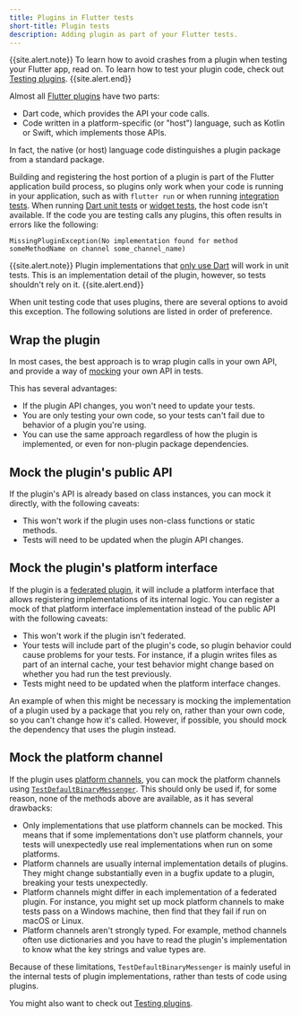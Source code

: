 ```yaml
---
title: Plugins in Flutter tests
short-title: Plugin tests
description: Adding plugin as part of your Flutter tests.
---
```


{{site.alert.note}}
  To learn how to avoid crashes from a plugin when
  testing your Flutter app, read on.
  To learn how to test your plugin code, check out
  [Testing plugins][].
{{site.alert.end}}

[Testing plugins]: /testing/testing-plugins

Almost all [Flutter plugins][] have two parts:

* Dart code, which provides the API your code calls.
* Code written in a platform-specific (or "host") language,
  such as Kotlin or Swift, which implements those APIs.

In fact, the native (or host) language code distinguishes
a plugin package from a standard package.

[Flutter plugins]: /packages-and-plugins/using-packages

Building and registering the host portion of a plugin
is part of the Flutter application build process,
so plugins only work when your code is running
in your application, such as with `flutter run`
or when running [integration tests][].
When running [Dart unit tests][] or
[widget tests][], the host code isn't available.
If the code you are testing calls any plugins,
this often results in errors like the following:

```console
MissingPluginException(No implementation found for method someMethodName on channel some_channel_name)
```

[Dart unit tests]: /cookbook/testing/unit/introduction
[integration tests]: /cookbook/testing/integration/introduction
[widget tests]: {{site.api}}/flutter/flutter_test/flutter_test-library.html

{{site.alert.note}}
  Plugin implementations that [only use Dart][]
  will work in unit tests. This is an implementation
  detail of the plugin, however,
  so tests shouldn't rely on it.
{{site.alert.end}}

[only use Dart]: /packages-and-plugins/developing-packages#dart-only-platform-implementations

When unit testing code that uses plugins,
there are several options to avoid this exception.
The following solutions are listed in order of preference.

## Wrap the plugin

In most cases, the best approach is to wrap plugin
calls in your own API,
and provide a way of [mocking][] your own API in tests.

This has several advantages:

* If the plugin API changes,
  you won't need to update your tests.
* You are only testing your own code,
  so your tests can't fail due to behavior of
  a plugin you're using.
* You can use the same approach regardless of
  how the plugin is implemented,
  or even for non-plugin package dependencies.

[mocking]: /cookbook/testing/unit/mocking

## Mock the plugin's public API

If the plugin's API is already based on class instances,
you can mock it directly, with the following caveats:

* This won't work if the plugin uses
  non-class functions or static methods.
* Tests will need to be updated when
  the plugin API changes.

## Mock the plugin's platform interface

If the plugin is a [federated plugin][],
it will include a platform interface that allows
registering implementations of its internal logic.
You can register a mock of that platform interface
implementation instead of the public API with the
following caveats:

* This won't work if the plugin isn't federated.
* Your tests will include part of the plugin's code,
  so plugin behavior could cause problems for your tests.
  For instance, if a plugin writes files as part of an
  internal cache, your test behavior might change
  based on whether you had run the test previously.
* Tests might need to be updated when the platform interface changes.

An example of when this might be necessary is
mocking the implementation of a plugin used by
a package that you rely on,
rather than your own code,
so you can't change how it's called.
However, if possible,
you should mock the dependency that uses the plugin instead.

[federated plugin]: /packages-and-plugins/developing-packages#federated-plugins

## Mock the platform channel

If the plugin uses [platform channels][],
you can mock the platform channels using
[`TestDefaultBinaryMessenger`][].
This should only be used if, for some reason,
none of the methods above are available,
as it has several drawbacks:

* Only implementations that use platform channels
  can be mocked. This means that if some implementations
  don't use platform channels,
  your tests will unexpectedly use
  real implementations when run on some platforms.
* Platform channels are usually internal implementation
  details of plugins.
  They might change substantially even
  in a bugfix update to a plugin,
  breaking your tests unexpectedly.
* Platform channels might differ in each implementation
  of a federated plugin. For instance,
  you might set up mock platform channels to
  make tests pass on a Windows machine,
  then find that they fail if run on macOS or Linux.
* Platform channels aren't strongly typed.
  For example, method channels often use dictionaries
  and you have to read the plugin's implementation
  to know what the key strings and value types are.

Because of these limitations, `TestDefaultBinaryMessenger`
is mainly useful in the internal tests
of plugin implementations,
rather than tests of code using plugins.

You might also want to check out
[Testing plugins][].

[platform channels]: /platform-integration/platform-channels
[`TestDefaultBinaryMessenger`]: {{site.api}}/flutter/flutter_test/TestDefaultBinaryMessenger-class.html
[Testing plugins]: /testing/testing-plugins
